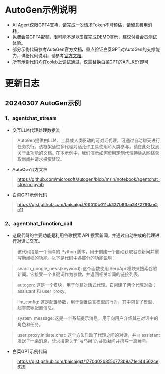 # AutoGen示例说明
- AI Agent仅限GPT4支持，请完成一次请求Token不可预估，请留意费用消耗。
- 免费会员GPT4配额，很可能不足以支撑完成DEMO演示，建议付费会员测试体验。
- 部分示例代码参考AutoGen官方文档，重点验证白菜GPT对AutoGen的支撑能力，详细代码说明，请参考[官方文档](https://microsoft.github.io/autogen/docs/Examples)。
- 所有示例代码均在colab上调试通过，仅需替换白菜GPT的API_KEY即可

# 更新日志

## 20240307 AutoGen示例
### 1、agentchat_stream
- 交互LLM代理处理数据流
> AutoGen提供由LLM、工具或人类驱动的可对话代理，可通过自动聊天进行任务执行。该框架通过多代理对话允许工具使用和人类参与。请在此处找到关于此功能的文档。在本示例中，我们演示如何使用定制代理持续从网络获取新闻并请求投资建议。
- AutoGen官方文档
> https://github.com/microsoft/autogen/blob/main/notebook/agentchat_stream.ipynb

- 白菜GPT示例代码
> https://gist.github.com/baicaigpt/66510b611cb337b86aa3472786ae5c11

### 2、agentchat_function_call
- 这段代码的主要功能是利用谷歌搜索 API 搜索新闻，并通过自动生成的代理进行对话式交互。
>该代码段是一个简单的 Python 脚本，用于创建一个自动获取谷歌新闻并撰写新闻稿的功能。以下是代码中各部分的功能说明：

> search_google_news(keyword): 这个函数使用 SerpApi 模块来搜索谷歌新闻。它接受一个关键词作为参数，并返回相关新闻的链接列表。

> autogen: 这是一个模块，用于创建对话式代理。它创建了两个代理对象：assistant 和 user_proxy。

> llm_config: 这是配置参数，用于设置语言模型的行为。其中包含了模型、超参数等配置信息。

> system_message: 这是一个系统提示消息，用于向用户介绍其在对话中的角色和任务。

> user_proxy.initiate_chat: 这个方法启动了代理之间的对话，并向 assistant 发送了一条消息，请求搜索关于“哈马斯”的谷歌新闻并撰写一篇新闻。

- 白菜GPT示例代码
> https://gist.github.com/baicaigpt/1770d02b855c773b9a71ed44562ce629
